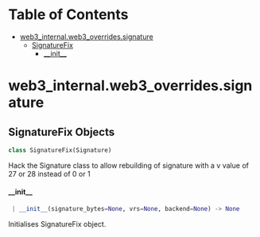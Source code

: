 # Table of Contents

* [web3\_internal.web3\_overrides.signature](#web3_internal.web3_overrides.signature)
  * [SignatureFix](#web3_internal.web3_overrides.signature.SignatureFix)
    * [\_\_init\_\_](#web3_internal.web3_overrides.signature.SignatureFix.__init__)

<a name="web3_internal.web3_overrides.signature"></a>
# web3\_internal.web3\_overrides.signature

<a name="web3_internal.web3_overrides.signature.SignatureFix"></a>
## SignatureFix Objects

```python
class SignatureFix(Signature)
```

Hack the Signature class to allow rebuilding of signature with a
v value of 27 or 28 instead of 0 or 1

<a name="web3_internal.web3_overrides.signature.SignatureFix.__init__"></a>
#### \_\_init\_\_

```python
 | __init__(signature_bytes=None, vrs=None, backend=None) -> None
```

Initialises SignatureFix object.

